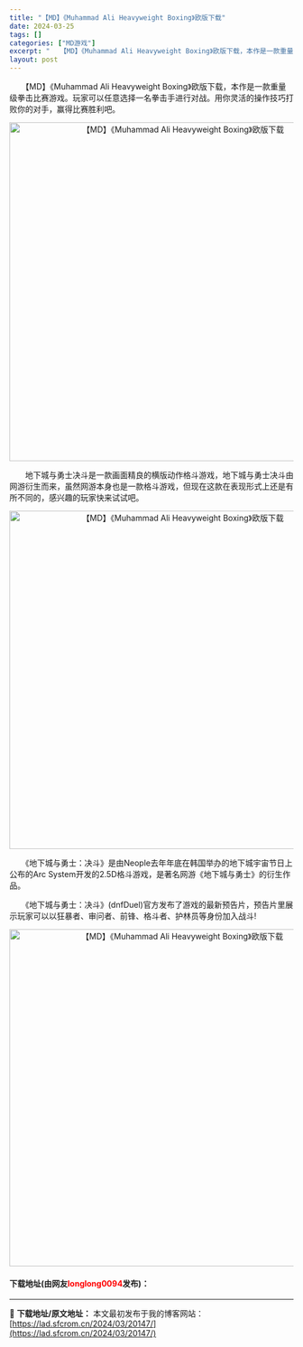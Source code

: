 ```yaml
---
title: "【MD】《Muhammad Ali Heavyweight Boxing》欧版下载"
date: 2024-03-25
tags: []
categories: ["MD游戏"]
excerpt: "　　【MD】《Muhammad Ali Heavyweight Boxing》欧版下载，本作是一款重量级拳击比赛游戏。玩家可以任意选择一名拳击手进行对战。用你灵活的操作技巧打败你的对手，赢得比赛胜利吧。 　　地下城与勇士决斗是一款画面精良的横版动作格斗游戏，地下城与勇士决斗由网游衍生而来，虽然网游本&hellip;"
layout: post
---
```


 <p>　　【MD】《Muhammad Ali Heavyweight Boxing》欧版下载，本作是一款重量级拳击比赛游戏。玩家可以任意选择一名拳击手进行对战。用你灵活的操作技巧打败你的对手，赢得比赛胜利吧。</p> <p align="center"><img align="" border="0" src="https://lad.sfcrom.cn/wp-content/uploads/2024/03/20240325_66010e825599e.png" width="600" alt="【MD】《Muhammad Ali Heavyweight Boxing》欧版下载" /></p> <p>　　地下城与勇士决斗是一款画面精良的横版动作格斗游戏，地下城与勇士决斗由网游衍生而来，虽然网游本身也是一款格斗游戏，但现在这款在表现形式上还是有所不同的，感兴趣的玩家快来试试吧。</p> <p align="center"><img align="" border="0" src="https://lad.sfcrom.cn/wp-content/uploads/2024/03/20240325_66010e837f4b2.png" width="599" alt="【MD】《Muhammad Ali Heavyweight Boxing》欧版下载" /></p> <p>　　《地下城与勇士：决斗》是由Neople去年年底在韩国举办的地下城宇宙节日上公布的Arc System开发的2.5D格斗游戏，是著名网游《地下城与勇士》的衍生作品。</p> <p>　　《地下城与勇士：决斗》(dnfDuel)官方发布了游戏的最新预告片，预告片里展示玩家可以以狂暴者、审问者、前锋、格斗者、护林员等身份加入战斗!</p> <p align="center"><img align="" border="0" src="https://lad.sfcrom.cn/wp-content/uploads/2024/03/20240325_66010e84c0b5c.png" width="597" alt="【MD】《Muhammad Ali Heavyweight Boxing》欧版下载" /></p> <p><h4>下载地址(由网友<font color="red">longlong0094</font>发布)：</h4></p> 

---
📖 **下载地址/原文地址：** 本文最初发布于我的博客网站：[https://lad.sfcrom.cn/2024/03/20147/](https://lad.sfcrom.cn/2024/03/20147/)
